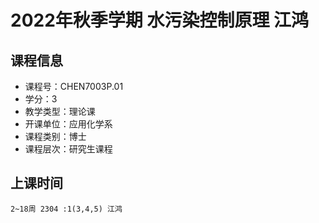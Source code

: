 # 2022年秋季学期 水污染控制原理 江鸿






## 课程信息

- 课程号：CHEN7003P.01
- 学分：3
- 教学类型：理论课
- 开课单位：应用化学系
- 课程类别：博士
- 课程层次：研究生课程

## 上课时间

```
2~18周 2304 :1(3,4,5) 江鸿
```

